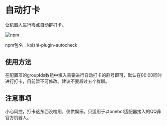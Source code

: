 # 自动打卡

让机器人进行零点自动群打卡。

[![npm](https://img.shields.io/npm/v/koishi-plugin-autocheck?style=flat-square)](https://www.npmjs.com/package/koishi-plugin-autocheck)

npm包名：koishi-plugin-autocheck

## 使用方法

在配置项的groupIds数组中填入需要进行自动打卡的群号即可，默认在00:00同时进行打卡，目前暂不可修改。建议不要超过五个群聊。

## 注意事项

小心风控，打卡这东西没啥用，仅供娱乐。只适用于以onebot适配器接入的QQ非官方机器人。
